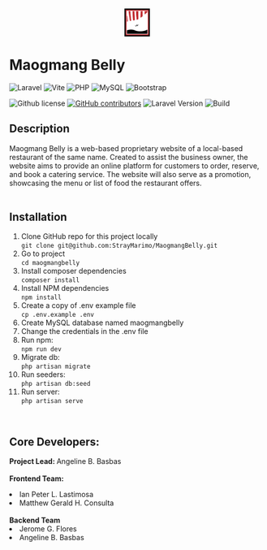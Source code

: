 <img src ="MaogmangBelly/resources/images/logo.png" width=10%; style="display: block; margin-left: auto; margin-right: auto; margin-top: 10px;"> 
<h1> Maogmang Belly </h1>   

![Laravel](https://img.shields.io/badge/laravel-%23FF2D20.svg?style=for-the-badge&logo=laravel&logoColor=white)
![Vite](https://img.shields.io/badge/vite-%23646CFF.svg?style=for-the-badge&logo=vite&logoColor=white)
![PHP](https://img.shields.io/badge/php-%23777BB4.svg?style=for-the-badge&logo=php&logoColor=white)
![MySQL](https://img.shields.io/badge/mysql-%2300f.svg?style=for-the-badge&logo=mysql&logoColor=white)
![Bootstrap](https://img.shields.io/badge/bootstrap-%238511FA.svg?style=for-the-badge&logo=bootstrap&logoColor=white)

![Github license](https://img.shields.io/github/license/StrayMarimo/MaogmangBelly)
[![GitHub contributors](https://badgen.net/github/contributors/StrayMarimo/MaogmangBelly)](https://github.com/StrayMarimo/MaogmangBelly/graphs/contributors)
![Laravel Version](https://img.shields.io/badge/laravel-%3E=10.4.1-blue)
![Build](https://img.shields.io/badge/build-passing-green)

## Description
Maogmang Belly is a web-based proprietary website of a local-based restaurant of the same name. Created to assist the business owner, the website aims to provide an online platform for customers to order, reserve, and book a catering service. The website will also serve as a promotion, showcasing the menu or list of food the restaurant offers.  
<br>

## Installation
<ol>
 <li>Clone GitHub repo for this project locally  </li>
 <code>git clone git@github.com:StrayMarimo/MaogmangBelly.git</code>
 <li>Go to project  </li>
 <code>cd maogmangbelly</code>  
 <li>Install composer dependencies </li>
 <code>composer install </code>
 <li>Install NPM dependencies </li>  
 <code>npm install </code>
 <li> Create a copy of .env example file  </li>
 <code>cp .env.example .env </code>
 <li> Create MySQL database named maogmangbelly </li>
 <li>Change the credentials in the .env file </li>
 <li>Run npm:  </li>
 <code>npm run dev</code>  
 <li>Migrate db:  </li>
 <code>php artisan migrate</code> 
 <li>Run seeders:  </li>
 <code>php artisan db:seed</code>
 <li>Run server:  </li>
 <code>php artisan serve </code>
</ol>
<br>

## Core Developers:
<b>Project Lead: </b> Angeline B. Basbas   
<br>
<b>Frontend Team: </b>
    <li> Ian Peter L. Lastimosa</li>
    <li> Matthew Gerald H. Consulta </li>  
<b> Backend Team </b>
    <li> Jerome G. Flores </li>
    <li> Angeline B. Basbas </li> 

